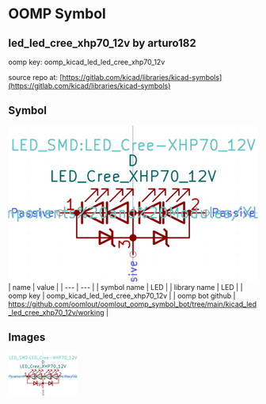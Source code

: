 # OOMP Symbol  
## led_led_cree_xhp70_12v  by arturo182  
  
oomp key: oomp_kicad_led_led_cree_xhp70_12v  
  
source repo at: [https://gitlab.com/kicad/libraries/kicad-symbols](https://gitlab.com/kicad/libraries/kicad-symbols)  
## Symbol  
  
[![working.png](working_600.png)](working.png)  
| name | value | 
| --- | --- | 
| symbol name | LED | 
| library name | LED | 
| oomp key | oomp_kicad_led_led_cree_xhp70_12v | 
| oomp bot github | https://github.com/oomlout/oomlout_oomp_symbol_bot/tree/main/kicad_led_led_cree_xhp70_12v/working | 
## Images  
  
[![working.png](working_140.png)](working.png)  
